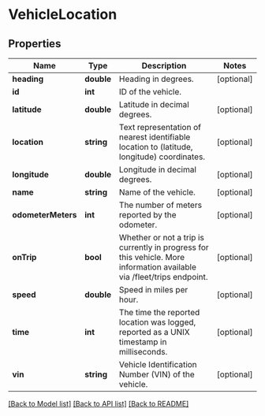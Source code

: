 # VehicleLocation

## Properties
Name | Type | Description | Notes
------------ | ------------- | ------------- | -------------
**heading** | **double** | Heading in degrees. | [optional] 
**id** | **int** | ID of the vehicle. | 
**latitude** | **double** | Latitude in decimal degrees. | [optional] 
**location** | **string** | Text representation of nearest identifiable location to (latitude, longitude) coordinates. | [optional] 
**longitude** | **double** | Longitude in decimal degrees. | [optional] 
**name** | **string** | Name of the vehicle. | [optional] 
**odometerMeters** | **int** | The number of meters reported by the odometer. | [optional] 
**onTrip** | **bool** | Whether or not a trip is currently in progress for this vehicle. More information available via /fleet/trips endpoint. | [optional] 
**speed** | **double** | Speed in miles per hour. | [optional] 
**time** | **int** | The time the reported location was logged, reported as a UNIX timestamp in milliseconds. | [optional] 
**vin** | **string** | Vehicle Identification Number (VIN) of the vehicle. | [optional] 

[[Back to Model list]](../README.md#documentation-for-models) [[Back to API list]](../README.md#documentation-for-api-endpoints) [[Back to README]](../README.md)


